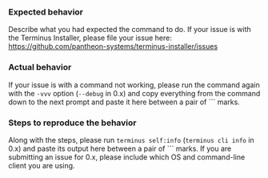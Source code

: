 ### Expected behavior
Describe what you had expected the command to do. If your issue is with the Terminus Installer, please file your issue here:
https://github.com/pantheon-systems/terminus-installer/issues

### Actual behavior
If your issue is with a command not working, please run the command again with the `-vvv` option (`--debug` in 0.x) and copy everything from the command down to the next prompt and paste it here between a pair of \`\`\` marks.

### Steps to reproduce the behavior
Along with the steps, please run `terminus self:info` (`terminus cli info` in 0.x) and paste its output here between a pair of ``` marks. If you are submitting an issue for 0.x, please include which OS and command-line client you are using.

